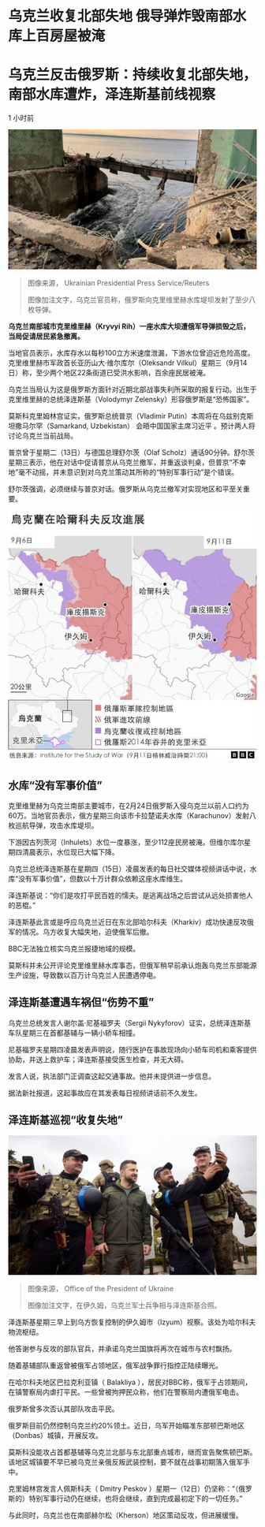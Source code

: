 # 乌克兰收复北部失地 俄导弹炸毁南部水库上百房屋被淹

#  乌克兰反击俄罗斯：持续收复北部失地，南部水库遭炸，泽连斯基前线视察

1 小时前

![乌克兰南部城市克里维里赫卡拉楚诺夫水库大坝损毁情况（乌克兰总统府发放图片14/9/2022）](_126718552_09aec7ac-c143-4694-8549-ec98ef5f8021.jpg)

> 图像来源，  Ukrainian Presidential Press Service/Reuters
>
> 图像加注文字，乌克兰官员称，俄罗斯向克里维里赫水库堤坝发射了至少八枚导弹。

**乌克兰南部城市克里维里赫（Kryvyi Rih）一座水库大坝遭俄军导弹损毁之后，当局促请居民紧急撤离。**

当地官员表示，水库存水以每秒100立方米速度泄漏，下游水位曾迫近危险高度。克里维里赫市军政首长亚历山大·维尔库尔（Oleksandr Vilkul）星期三（9月14日）称，至少两个地区22条街道已受洪水影响，百余座民居被淹。

乌克兰当局认为这是俄罗斯方面针对近期北部战事失利所采取的报复行动。出生于克里维里赫的总统泽连斯基（Volodymyr Zelensky）形容俄罗斯是“恐怖国家”。

莫斯科克里姆林宫证实，俄罗斯总统普京（Vladimir Putin）本周将在乌兹别克斯坦撒马尔罕（Samarkand, Uzbekistan） 会晤中国国家主席习近平  。预计两人将讨论乌克兰当前战局。

普京曾于星期二（13日）与德国总理舒尔茨（Olaf Scholz）通话90分钟。舒尔茨星期三表示，他在对话中促请普京从乌克兰撤军，并重返谈判桌，但普京“不幸地”毫不动摇，并未意识到对乌克兰策动其所称的“特别军事行动”是个错误。

舒尔茨强调，必须继续与普京对话。俄罗斯从乌克兰撤军对实现地区和平至关重要。

![乌克兰反攻进展图示](_126718553_ukraine-map-20220911-nc.png)

##  水库“没有军事价值”

克里维里赫为乌克兰南部主要城市，在2月24日俄罗斯入侵乌克兰以前人口约为60万。当地官员表示，俄方星期三向该市卡拉楚诺夫水库（Karachunov）发射八枚巡航导弹，攻击水库堤坝。

下游因古列茨河（Inhulets）水位一度暴涨，至少112座民房被淹。但维尔库尔星期四清晨表示，水位现已大幅下降。

乌克兰总统泽连斯基在星期四（15日）凌晨发表的每日社交媒体视频讲话中说，水库“没有军事价值”，但数以十万计群众依赖这座水库维生。

泽连斯基说：“你们是攻打平民百姓的懦夫。是逃离战场之后尝试从远处损害他人的恶棍。”

泽连斯基此言或是呼应乌克兰近日在东北部哈尔科夫（Kharkiv）成功快速反攻俄军的情况。乌方收复大幅失地，迫使俄军后撤。

BBC无法独立核实乌克兰报捷地域的规模。

莫斯科并未公开评论克里维里赫水库事态，但俄军稍早前承认炮轰乌克兰东部能源生产设施，导致数以百万计乌克兰人民遭遇停电。

##  泽连斯基遭遇车祸但“伤势不重”

乌克兰总统发言人谢尔盖·尼基福罗夫（Sergii Nykyforov）证实，总统泽连斯基车队星期三在首都基辅与一辆小轿车相撞。

尼基福罗夫星期四凌晨发表声明说，随行医护在事故现场向小轿车司机和乘客提供协助，并送上救护车；泽连斯基接受医生检查，并无大碍。

发言人说，执法部门正调查这起交通事故。他并未提供进一步信息。

据法新社报道，这起事故应在其发表每日视频讲话前不久发生。

##  泽连斯基巡视“收复失地”

![泽连斯基在伊久姆市与乌克兰士兵自拍（14/9/2022）](_126706139_zelensky.jpg)

> 图像来源，  Office of the President of Ukraine
>
> 图像加注文字，在伊久姆，乌克兰军士兵争相与泽连斯基合照。

泽连斯基星期三早上到乌方恢复控制的伊久姆市（Izyum）视察。该处为哈尔科夫物流枢纽。

他答谢参与反攻的部队官兵，并承诺乌克兰国旗将再次在城市与农村飘扬。

随着基辅部队重返曾被俄军占领地区，俄军战争罪行指控正陆续曝光。

在哈尔科夫地区巴拉克利亚镇（ Balakliya ），居民对BBC称，俄军于占领期间，在镇警察局内虐打平民。一些曾被拘押民众称，他们在警察局内遭俄军电击。

俄罗斯曾多次否认其部队攻击平民。

俄罗斯目前仍然控制乌克兰约20%领土。近日，乌军开始瞄准东部顿巴斯地区（Donbas）城镇，开展反攻。

莫斯科没能攻占首都基辅等乌克兰北部与东北部重点城市，继而宣告聚焦顿巴斯。该地区城镇要不早已被乌克兰亲俄反叛武装控制，要不就在战事初期落入俄军手中。

克里姆林宫发言人佩斯科夫（ Dmitry Peskov ）星期一（12日）仍坚称：“（俄罗斯的）特别军事行动仍在继续，也将会继续，直到完成最初定下的一切任务。”

与此同时，乌克兰也在南部赫尔松（Kherson）地区策动反攻，但进展缓慢。


